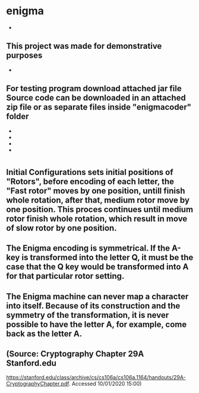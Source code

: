 # enigma
-
This project was made for demonstrative purposes
-
-
For testing program download attached jar file
Source code can be downloaded in an attached zip file or as separate files inside "enigmacoder" folder
-
-
-
-
-
#
Initial Configurations sets initial positions of "Rotors", before encoding of each letter, the "Fast rotor" moves by one position, untill finish whole rotation, after that, medium rotor move by one position. This proces continues until medium rotor finish whole rotation, which result in move of slow rotor by one position.
-
The Enigma encoding is symmetrical. If the A-key is transformed into the letter Q, 
it must be the case that the Q key would be
transformed into A for that particular rotor
setting.
-
The Enigma machine can never map a character 
into itself. Because of its construction and the symmetry of the transformation, it is never 
possible to have the letter A, for example,
come back as the letter A.
-
(Source: Cryptography Chapter 29A Stanford.edu
-
https://stanford.edu/class/archive/cs/cs106a/cs106a.1164/handouts/29A-CryptographyChapter.pdf. Accessed 10/01/2020 15:00)

